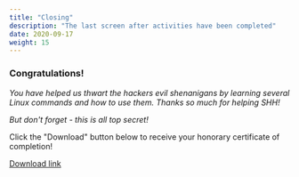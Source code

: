 ```yaml
---
title: "Closing"
description: "The last screen after activities have been completed"
date: 2020-09-17
weight: 15
---
```


### Congratulations!

*You have helped us thwart the hackers evil shenanigans by learning several Linux commands and how to use them. Thanks so much for helping SHH!*

*But don't forget - this is all top secret!*

Click the "Download" button below to receive your honorary certificate of completion!

<a class="my-2 mx-4 btn btn-info" href="../images/Certificate.pdf">
Download link</a>
